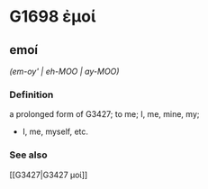 # G1698 ἐμοί

## emoí

_(em-oy' | eh-MOO | ay-MOO)_

### Definition

a prolonged form of G3427; to me; I, me, mine, my; 

- I, me, myself, etc.

### See also

[[G3427|G3427 μοί]]
